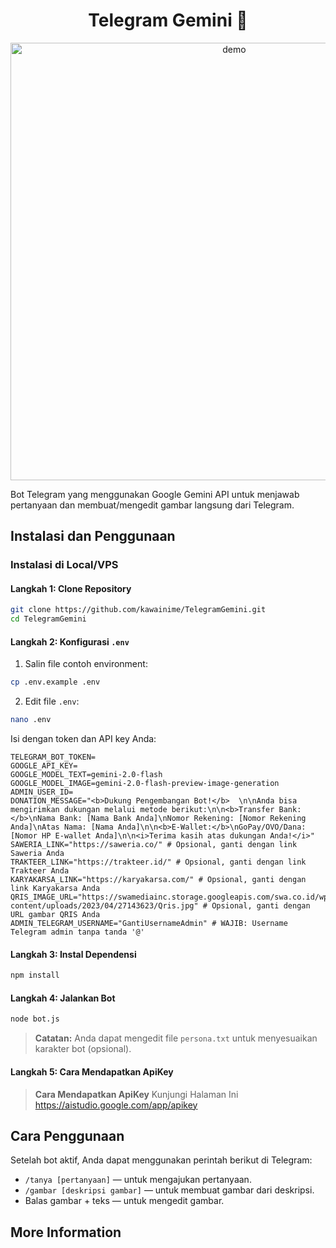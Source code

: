 <h1 align="center">Telegram Gemini 👋</h1>
<p align="center">
  <img width="700" align="center" src="https://upload.wikimedia.org/wikipedia/commons/8/8a/Google_Gemini_logo.svg" alt="demo"/>
</p>
Bot Telegram yang menggunakan Google Gemini API untuk menjawab pertanyaan dan membuat/mengedit gambar langsung dari Telegram.

## Instalasi dan Penggunaan

### Instalasi di Local/VPS

#### Langkah 1: Clone Repository

```bash
git clone https://github.com/kawainime/TelegramGemini.git
cd TelegramGemini
```

#### Langkah 2: Konfigurasi `.env`

1. Salin file contoh environment:

```bash
cp .env.example .env
```

2. Edit file `.env`:

```bash
nano .env
```

Isi dengan token dan API key Anda:

```
TELEGRAM_BOT_TOKEN=
GOOGLE_API_KEY=
GOOGLE_MODEL_TEXT=gemini-2.0-flash
GOOGLE_MODEL_IMAGE=gemini-2.0-flash-preview-image-generation
ADMIN_USER_ID=
DONATION_MESSAGE="<b>Dukung Pengembangan Bot!</b>  \n\nAnda bisa mengirimkan dukungan melalui metode berikut:\n\n<b>Transfer Bank:</b>\nNama Bank: [Nama Bank Anda]\nNomor Rekening: [Nomor Rekening Anda]\nAtas Nama: [Nama Anda]\n\n<b>E-Wallet:</b>\nGoPay/OVO/Dana: [Nomor HP E-wallet Anda]\n\n<i>Terima kasih atas dukungan Anda!</i>"
SAWERIA_LINK="https://saweria.co/" # Opsional, ganti dengan link Saweria Anda
TRAKTEER_LINK="https://trakteer.id/" # Opsional, ganti dengan link Trakteer Anda
KARYAKARSA_LINK="https://karyakarsa.com/" # Opsional, ganti dengan link Karyakarsa Anda
QRIS_IMAGE_URL="https://swamediainc.storage.googleapis.com/swa.co.id/wp-content/uploads/2023/04/27143623/Qris.jpg" # Opsional, ganti dengan URL gambar QRIS Anda
ADMIN_TELEGRAM_USERNAME="GantiUsernameAdmin" # WAJIB: Username Telegram admin tanpa tanda '@'
```

#### Langkah 3: Instal Dependensi

```bash
npm install
```

#### Langkah 4: Jalankan Bot

```bash
node bot.js
```

> **Catatan:** Anda dapat mengedit file `persona.txt` untuk menyesuaikan karakter bot (opsional).

#### Langkah 5: Cara Mendapatkan ApiKey

> **Cara Mendapatkan ApiKey** Kunjungi Halaman Ini https://aistudio.google.com/app/apikey

## Cara Penggunaan

Setelah bot aktif, Anda dapat menggunakan perintah berikut di Telegram:

- `/tanya [pertanyaan]` — untuk mengajukan pertanyaan.
- `/gambar [deskripsi gambar]` — untuk membuat gambar dari deskripsi.
- Balas gambar + teks — untuk mengedit gambar.

## More Information
